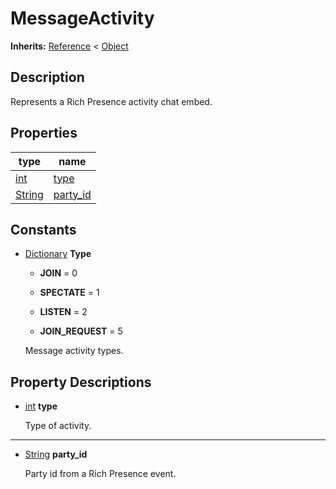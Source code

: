   
# MessageActivity
  
**Inherits:** [Reference](https://docs.godotengine.org/en/3.5/classes/class_reference.html) < [Object](https://docs.godotengine.org/en/3.5/classes/class_object.html)  
  
  
## Description
  
Represents a Rich Presence activity chat embed.  
  
## Properties
  
| type                                                                    | name                            |
|-------------------------------------------------------------------------|---------------------------------|
| [int](https://docs.godotengine.org/en/3.5/classes/class_int.html)       | [type](#property-type)          |
| [String](https://docs.godotengine.org/en/3.5/classes/class_string.html) | [party\_id](#property-party-id) |  
  
## Constants
  
- [Dictionary](https://docs.godotengine.org/en/3.5/classes/class_dictionary.html) **Type**  
  
	- **JOIN** = 0  

	- **SPECTATE** = 1  

	- **LISTEN** = 2  

	- **JOIN\_REQUEST** = 5  

  
	Message activity types.
  
  
## Property Descriptions
  
- <a name="property-type"></a>[int](https://docs.godotengine.org/en/3.5/classes/class_int.html) **type**  
  
	Type of activity.  
________________

- <a name="property-party-id"></a>[String](https://docs.godotengine.org/en/3.5/classes/class_string.html) **party_id**  
  
	Party id from a Rich Presence event.
  
